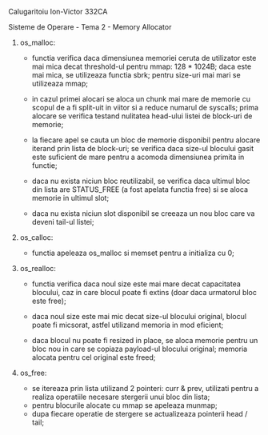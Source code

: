 Calugaritoiu Ion-Victor 332CA

Sisteme de Operare - Tema 2 - Memory Allocator

1. os_malloc:
    - functia verifica daca dimensiunea memoriei ceruta de utilizator este mai
    mica decat threshold-ul pentru mmap: 128 * 1024B; daca este mai mica, se
    utilizeaza functia sbrk; pentru size-uri mai mari se utilizeaza mmap;

    - in cazul primei alocari se aloca un chunk mai mare de memorie cu scopul
    de a fi split-uit in viitor si a reduce numarul de syscalls; prima alocare
    se verifica testand nulitatea head-ului listei de block-uri de memorie;

    - la fiecare apel se cauta un bloc de memorie disponibil pentru alocare
    iterand prin lista de block-uri; se verifica daca size-ul blocului gasit
    este suficient de mare pentru a acomoda dimensiunea primita in functie;

    - daca nu exista niciun bloc reutilizabil, se verifica daca ultimul bloc
    din lista are STATUS_FREE (a fost apelata functia free) si se aloca memorie
    in ultimul slot;

    - daca nu exista niciun slot disponibil se creeaza un nou bloc care va
    deveni tail-ul listei;

2. os_calloc:
    - functia apeleaza os_malloc si memset pentru a initializa cu 0;

3. os_realloc:
    - functia verifica daca noul size este mai mare decat capacitatea blocului,
    caz in care blocul poate fi extins (doar daca urmatorul bloc este free);

    - daca noul size este mai mic decat size-ul blocului original, blocul poate
    fi micsorat, astfel utilizand memoria in mod eficient;

    - daca blocul nu poate fi resized in place, se aloca memorie pentru un bloc
    nou in care se copiaza payload-ul blocului original; memoria alocata pentru
    cel original este freed;

4. os_free:
    - se itereaza prin lista utilizand 2 pointeri: curr & prev, utilizati pentru
    a realiza operatiile necesare stergerii unui bloc din lista;
    - pentru blocurile alocate cu mmap se apeleaza munmap;
    - dupa fiecare operatie de stergere se actualizeaza pointerii head / tail;

